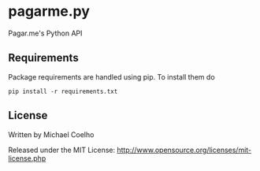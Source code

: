 pagarme.py
=======================================

Pagar.me's Python API


## Requirements

Package requirements are handled using pip. To install them do

```
pip install -r requirements.txt
```

## License

Written by Michael Coelho

Released under the MIT License: http://www.opensource.org/licenses/mit-license.php
